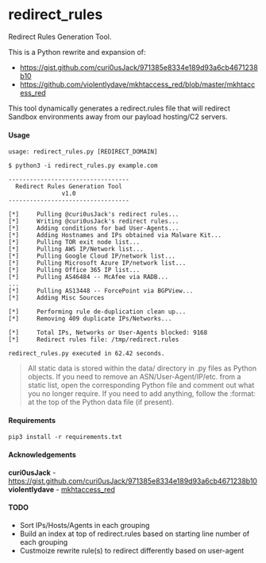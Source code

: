 # redirect_rules
Redirect Rules Generation Tool.

This is a Python rewrite and expansion of:
* https://gist.github.com/curi0usJack/971385e8334e189d93a6cb4671238b10
* https://github.com/violentlydave/mkhtaccess_red/blob/master/mkhtaccess_red

This tool dynamically generates a redirect.rules file that will redirect Sandbox environments away from our payload hosting/C2 servers.

#### Usage
```
usage: redirect_rules.py [REDIRECT_DOMAIN]
```

```
$ python3 -i redirect_rules.py example.com

----------------------------------
  Redirect Rules Generation Tool
               v1.0
----------------------------------

[*]     Pulling @curi0usJack's redirect rules...
[*]     Writing @curi0usJack's redirect rules...
[*]     Adding conditions for bad User-Agents...
[*]     Adding Hostnames and IPs obtained via Malware Kit...
[*]     Pulling TOR exit node list...
[*]     Pulling AWS IP/Network list...
[*]     Pulling Google Cloud IP/network list...
[*]     Pulling Microsoft Azure IP/network list...
[*]     Pulling Office 365 IP list...
[*]     Pulling AS46484 -- McAfee via RADB...
...
[*]     Pulling AS13448 -- ForcePoint via BGPView...
[*]     Adding Misc Sources

[*]     Performing rule de-duplication clean up...
[*]     Removing 409 duplicate IPs/Networks...

[*]     Total IPs, Networks or User-Agents blocked: 9168
[*]     Redirect rules file: /tmp/redirect.rules

redirect_rules.py executed in 62.42 seconds.
```

> All static data is stored within the data/ directory in .py files as Python objects. If you need to remove an ASN/User-Agent/IP/etc. from a static list, open the corresponding Python file and comment out what you no longer require. If you need to add anything, follow the :format: at the top of the Python data file (if present).

#### Requirements
```
pip3 install -r requirements.txt
```

#### Acknowledgements
**curi0usJack** - https://gist.github.com/curi0usJack/971385e8334e189d93a6cb4671238b10<br>
**violentlydave** - [mkhtaccess_red](https://github.com/violentlydave/mkhtaccess_red/)

#### TODO
* Sort IPs/Hosts/Agents in each grouping
* Build an index at top of redirect.rules based on starting line number of each grouping
* Custmoize rewrite rule(s) to redirect differently based on user-agent